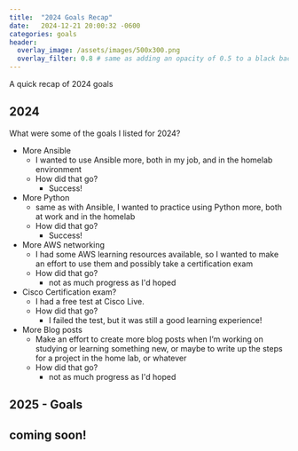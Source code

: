 ```yaml
---
title:  "2024 Goals Recap"
date:   2024-12-21 20:00:32 -0600
categories: goals
header:
  overlay_image: /assets/images/500x300.png
  overlay_filter: 0.8 # same as adding an opacity of 0.5 to a black background
---
```

A quick recap of 2024 goals


## 2024
What were some of the goals I listed for 2024?
- More Ansible
    - I wanted to use Ansible more, both in my job, and in the homelab environment
    - How did that go?
        - Success!
- More Python
    - same as with Ansible, I wanted to practice using Python more, both at work and in the homelab
    - How did that go?
        - Success!
- More AWS networking
    - I had some AWS learning resources available, so I wanted to make an effort to use them and possibly take a certification exam
    - How did that go?
        - not as much progress as I'd hoped
- Cisco Certification exam?
    - I had a free test at Cisco Live.
    - How did that go?
        - I failed the test, but it was still a good learning experience!
- More Blog posts
    - Make an effort to create more blog posts when I’m working on studying or learning something new, or maybe to write up the steps for a project in the home lab, or whatever
    - How did that go?
        - not as much progress as I'd hoped


## 2025 - Goals
coming soon!
---

